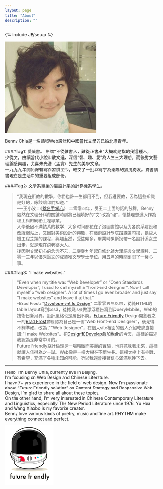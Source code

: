 ```yaml
---
layout: page
title: "About"
description: ""
---
```

{% include JB/setup %}

<img src="/images/avatar460-300x300.jpg" />

Benny Chia是一名熟稔Web設計和中國當代文學的已婚北漂青年。

####Tag1: 愛讀書。
所謂“不從雜書入，難從正書出”大概就是指的我這種人。  
少從文，由讀當代小說和散文進，深信“智、趣、愛”為人生三大理想。而後對文藝理論感興趣，尤喜朱光潛（孟實）先生的美學文章。  
一九九九年開始保有寫作習慣至今，結交了一批以寫字為樂趣的狐朋狗友。買書讀書現在是生活中的重要組成部份。

####Tag2: 文學系畢業的混設計系的計算機系學生。
>	“我現在所教的數學，你們也許一生都用不到，但我還要教，因為這些知識是好的，應該讓你們知道。”  
>	──王小波：《[跳出手掌心](http://vip.book.sina.com.cn/chapter/40550/24040.html)》
二零零四年，受王二上面的話的鼓舞，Benny毅然在文理分科的關鍵時刻將已經填好的“文”改為“理”，懷揣理想進入作為理工科的網絡工程專業。  
入學後因不滿該系的教学，大多时间都花在了泡圖書館以及为各院系建設和改版網站上，又因對美術設計的興趣，在藝術設計學院蹭課兼勾搭，聽些人機工程之類的課程，興趣盎然，受益頗多。畢業時果斷拐帶一名設計系女生出走，就是現在的老婆大人。  
後因對文學初心的念念不忘，二零零九年起自修北師大漢語言文學課程，二零一三年以優秀論文的成績獲文學學士學位，用五年的時間消弭了一樁心事。

####Tag3: “I make websites.”
>"Even when my title was “Web Developer” or “Open Standards Developer”, I used to call myself a “front-end designer”. Now I call myself a “web designer”. A lot of times I go even broader and just say “I make websites” and leave it at that."  
>-Brad Frost: "[Development Is Design](http://bradfrostweb.com/blog/post/development-is-design)"
二零零五年以來，從純HTML的table layout寫到css3，從拷貝js來做漂浮廣告寫到jQueryMobile。Web的技術日新月異，設計風格也是層出不窮。[Future Friendly](http://futurefriend.ly) Design開創者之一的[Brad Frost](http://bradfrostweb.com)曾經認為自己是一個”Web Front-end Designer”，後覺得不夠準確，改為了”Web Designer”，在個人site裡面的個人介紹乾脆直接講:”I make Websites”。在[Design和Develop愈加融合](http://bradfrostweb.com/blog/post/development-is-design)的今天，這樣的描述我認為是非常中肯的。  
Future Friendly設計倫理是一場精緻而美麗的實驗，也許意味著未來，這樣就讓人值得為之一試。Web像是一棵大樹在不斷生長。這棵大樹上有挑戰，有希望，充滿了各種未知的可能，所以我還會接著信心滿滿地幹下去。

-------------------

Hello, I’m Benny Chia, currently live in Beijing.  
I’m focusing on Web Design and Chinese Literature.  
I have 7+ yrs experience in the field of web design. Now I’m passionate about “Future Friendly solution” as Content Strategy and Responsive Web Design, I’m glad to share all about these topics.  
On the other hand, I’m very interested in Chinese Contemporary Literature and Linguistics, especially The New Period Literature since 1976. Yu Hua and Wang Xiaobo is my favorite creator.  
Benny love various kinds of poetry, music and fine art. RHYTHM make everything connect and perfect.

<img src="/images/futurefriendly.png" style="width:160px" />
